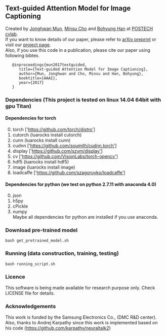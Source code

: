 ## Text-guided Attention Model for Image Captioning

Created by [Jonghwan Mun](http://cvlab.postech.ac.kr/~jonghwan/), [Minsu Cho](https://cvlab.postech.ac.kr/~mcho/) and [Bohyung Han](http://cvlab.postech.ac.kr/~bhhan/) at [POSTECH cvlab](http://cvlab.postech.ac.kr/lab/). <br />
If you want to know details of our paper, please refer to [arXiv preprint](https://arxiv.org/abs/1612.03557) or visit our [project page](http://cvlab.postech.ac.kr/research/text_att). <br />
Also, if you use this code in a publication, please cite our paper using following bibtex.

```
   @inproceedings{mun2017textguided,
      title={Text-guided Attention Model for Image Captioning},
      author={Mun, Jonghwan and Cho, Minsu and Han, Bohyung},
      booktitle={AAAI},
      year={2017}
   }
```

### Dependencies (This project is tested on linux 14.04 64bit with gpu Titan)
#### Dependencies for torch
  0. torch ['https://github.com/torch/distro']
  0. cutorch (luarocks install cutorch)
  0. cunn (luarocks install cunn)
  0. cudnn ['https://github.com/soumith/cudnn.torch']
  0. display ['https://github.com/szym/display']
  0. cv ['https://github.com/VisionLabs/torch-opencv']
  0. hdf5 (luarocks install hdf5)
  0. image (luarocks install image)
  0. loadcaffe ['https://github.com/szagoruyko/loadcaffe']

#### Dependencies for python (we test on python 2.7.11 with anaconda 4.0)
  0. json
  0. h5py
  0. cPickle
  0. numpy
  <br /> Maybe all dependencies for python are installed if you use anaconda.

### Download pre-trained model

  ```
  bash get_pretrained_model.sh
  ```

### Running (data construction, training, testing)

  ```
  bash running_script.sh
  ```

### Licence

This software is being made available for research purpose only.
Check LICENSE file for details.

### Acknowledgements

This work is funded by the Samsung Electronics Co., (DMC R&D center). <br />
Also, thanks to Andrej Karpathy since this work is implemented based on his code (https://github.com/karpathy/neuraltalk2)

